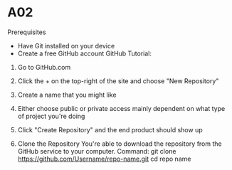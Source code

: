 # A02
Prerequisites
- Have Git installed on your device
- Create a free GitHub account
GitHub Tutorial:
1. Go to GitHub.com
2. Click the + on the top-right of the site and choose "New Repository"
3. Create a name that you might like
4. Either choose public or private access mainly dependent on what type of project you're doing
5. Click "Create Repository" and the end product should show up

2. Clone the Repository
You're able to download the repository from the GitHub service to your computer.
Command:
git clone https://github.com/Username/repo-name.git
cd repo name
